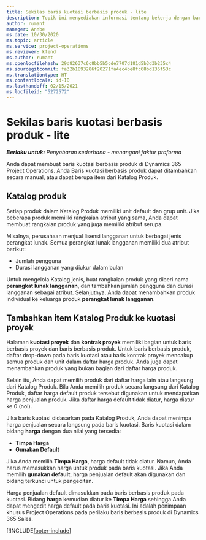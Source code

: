 ```yaml
---
title: Sekilas baris kuotasi berbasis produk - lite
description: Topik ini menyediakan informasi tentang bekerja dengan baris kuotasi berbasis produk.
author: rumant
manager: Annbe
ms.date: 10/30/2020
ms.topic: article
ms.service: project-operations
ms.reviewer: kfend
ms.author: rumant
ms.openlocfilehash: 29d82637c6c8bb5b5cde7707d181d5b3d3b235c4
ms.sourcegitcommit: fa32b1893286f20271fa4ec4be8fc68bd135f53c
ms.translationtype: HT
ms.contentlocale: id-ID
ms.lasthandoff: 02/15/2021
ms.locfileid: "5272572"
---
```

# <a name="product-based-quote-lines-overview---lite"></a>Sekilas baris kuotasi berbasis produk - lite

_**Berlaku untuk:** Penyebaran sederhana - menangani faktur proforma_

Anda dapat membuat baris kuotasi berbasis produk di Dynamics 365 Project Operations. Anda Baris kuotasi berbasis produk dapat ditambahkan secara manual, atau dapat berupa item dari Katalog Produk.

## <a name="product-catalog"></a>Katalog produk

Setiap produk dalam Katalog Produk memiliki unit default dan grup unit. Jika beberapa produk memiliki rangkaian atribut yang sama, Anda dapat membuat rangkaian produk yang juga memiliki atribut serupa. 

Misalnya, perusahaan menjual lisensi langganan untuk berbagai jenis perangkat lunak. Semua perangkat lunak langganan memiliki dua atribut berikut:

- Jumlah pengguna
- Durasi langganan yang diukur dalam bulan

Untuk mengelola Katalog jenis, buat rangkaian produk yang diberi nama **perangkat lunak langganan**, dan tambahkan jumlah pengguna dan durasi langganan sebagai atribut. Selanjutnya, Anda dapat menambahkan produk individual ke keluarga produk **perangkat lunak langganan**.

## <a name="add-product-catalog-items-to-a-project-quote"></a>Tambahkan item Katalog Produk ke kuotasi proyek

Halaman **kuotasi proyek** dan **kontrak proyek** memiliki bagian untuk baris berbasis proyek dan baris berbasis produk. Untuk baris berbasis produk, daftar drop-down pada baris kuotasi atau baris kontrak proyek mencakup semua produk dan unit dalam daftar harga produk. Anda juga dapat menambahkan produk yang bukan bagian dari daftar harga produk.

Selain itu, Anda dapat memilih produk dari daftar harga lain atau langsung dari Katalog Produk. Bila Anda memilih produk secara langsung dari Katalog Produk, daftar harga default produk tersebut digunakan untuk mendapatkan harga penjualan produk. Jika daftar harga default tidak diatur, harga diatur ke 0 (nol).

Jika baris kuotasi didasarkan pada Katalog Produk, Anda dapat menimpa harga penjualan secara langsung pada baris kuotasi. Baris kuotasi dalam bidang **harga** dengan dua nilai yang tersedia:

- **Timpa Harga**
- **Gunakan Default**

Jika Anda memilih **Timpa Harga**, harga default tidak diatur. Namun, Anda harus memasukkan harga untuk produk pada baris kuotasi. Jika Anda memilih **gunakan default**, harga penjualan default akan digunakan dan bidang terkunci untuk pengeditan.

Harga penjualan default dimasukkan pada baris berbasis produk pada kuotasi. Bidang **harga** kemudian diatur ke **Timpa Harga** sehingga Anda dapat mengedit harga default pada baris kuotasi. Ini adalah penimpaan khusus Project Operations pada perilaku baris berbasis produk di Dynamics 365 Sales.


[!INCLUDE[footer-include](../../includes/footer-banner.md)]